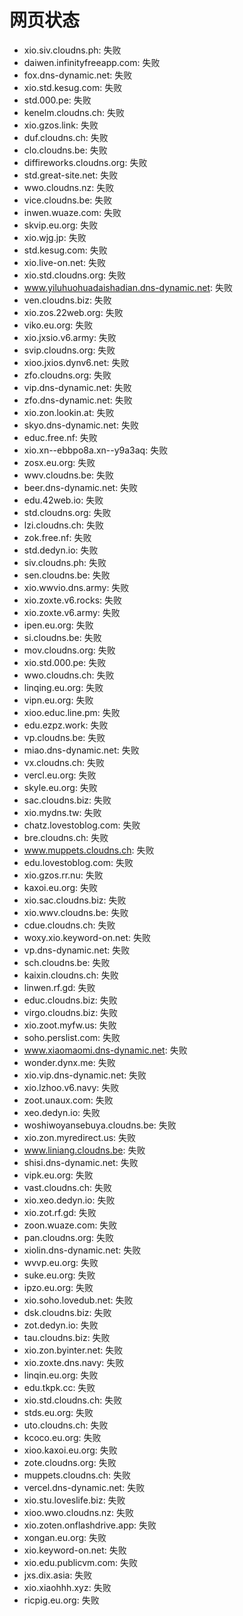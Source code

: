 # 网页状态
- xio.siv.cloudns.ph: 失败
- daiwen.infinityfreeapp.com: 失败
- fox.dns-dynamic.net: 失败
- xio.std.kesug.com: 失败
- std.000.pe: 失败
- kenelm.cloudns.ch: 失败
- xio.gzos.link: 失败
- duf.cloudns.ch: 失败
- clo.cloudns.be: 失败
- diffireworks.cloudns.org: 失败
- std.great-site.net: 失败
- wwo.cloudns.nz: 失败
- vice.cloudns.be: 失败
- inwen.wuaze.com: 失败
- skvip.eu.org: 失败
- xio.wjg.jp: 失败
- std.kesug.com: 失败
- xio.live-on.net: 失败
- xio.std.cloudns.org: 失败
- www.yiluhuohuadaishadian.dns-dynamic.net: 失败
- ven.cloudns.biz: 失败
- xio.zos.22web.org: 失败
- viko.eu.org: 失败
- xio.jxsio.v6.army: 失败
- svip.cloudns.org: 失败
- xioo.jxios.dynv6.net: 失败
- zfo.cloudns.org: 失败
- vip.dns-dynamic.net: 失败
- zfo.dns-dynamic.net: 失败
- xio.zon.lookin.at: 失败
- skyo.dns-dynamic.net: 失败
- educ.free.nf: 失败
- xio.xn--ebbpo8a.xn--y9a3aq: 失败
- zosx.eu.org: 失败
- wwv.cloudns.be: 失败
- beer.dns-dynamic.net: 失败
- edu.42web.io: 失败
- std.cloudns.org: 失败
- lzi.cloudns.ch: 失败
- zok.free.nf: 失败
- std.dedyn.io: 失败
- siv.cloudns.ph: 失败
- sen.cloudns.be: 失败
- xio.wwvio.dns.army: 失败
- xio.zoxte.v6.rocks: 失败
- xio.zoxte.v6.army: 失败
- ipen.eu.org: 失败
- si.cloudns.be: 失败
- mov.cloudns.org: 失败
- xio.std.000.pe: 失败
- wwo.cloudns.ch: 失败
- linqing.eu.org: 失败
- vipn.eu.org: 失败
- xioo.educ.line.pm: 失败
- edu.ezpz.work: 失败
- vp.cloudns.be: 失败
- miao.dns-dynamic.net: 失败
- vx.cloudns.ch: 失败
- vercl.eu.org: 失败
- skyle.eu.org: 失败
- sac.cloudns.biz: 失败
- xio.mydns.tw: 失败
- chatz.lovestoblog.com: 失败
- bre.cloudns.ch: 失败
- www.muppets.cloudns.ch: 失败
- edu.lovestoblog.com: 失败
- xio.gzos.rr.nu: 失败
- kaxoi.eu.org: 失败
- xio.sac.cloudns.biz: 失败
- xio.wwv.cloudns.be: 失败
- cdue.cloudns.ch: 失败
- woxy.xio.keyword-on.net: 失败
- vp.dns-dynamic.net: 失败
- sch.cloudns.be: 失败
- kaixin.cloudns.ch: 失败
- linwen.rf.gd: 失败
- educ.cloudns.biz: 失败
- virgo.cloudns.biz: 失败
- xio.zoot.myfw.us: 失败
- soho.perslist.com: 失败
- www.xiaomaomi.dns-dynamic.net: 失败
- wonder.dynx.me: 失败
- xio.vip.dns-dynamic.net: 失败
- xio.lzhoo.v6.navy: 失败
- zoot.unaux.com: 失败
- xeo.dedyn.io: 失败
- woshiwoyansebuya.cloudns.be: 失败
- xio.zon.myredirect.us: 失败
- www.liniang.cloudns.be: 失败
- shisi.dns-dynamic.net: 失败
- vipk.eu.org: 失败
- vast.cloudns.ch: 失败
- xio.xeo.dedyn.io: 失败
- xio.zot.rf.gd: 失败
- zoon.wuaze.com: 失败
- pan.cloudns.org: 失败
- xiolin.dns-dynamic.net: 失败
- wvvp.eu.org: 失败
- suke.eu.org: 失败
- ipzo.eu.org: 失败
- xio.soho.lovedub.net: 失败
- dsk.cloudns.biz: 失败
- zot.dedyn.io: 失败
- tau.cloudns.biz: 失败
- xio.zon.byinter.net: 失败
- xio.zoxte.dns.navy: 失败
- linqin.eu.org: 失败
- edu.tkpk.cc: 失败
- xio.std.cloudns.ch: 失败
- stds.eu.org: 失败
- uto.cloudns.ch: 失败
- kcoco.eu.org: 失败
- xioo.kaxoi.eu.org: 失败
- zote.cloudns.org: 失败
- muppets.cloudns.ch: 失败
- vercel.dns-dynamic.net: 失败
- xio.stu.loveslife.biz: 失败
- xioo.wwo.cloudns.nz: 失败
- xio.zoten.onflashdrive.app: 失败
- xongan.eu.org: 失败
- xio.keyword-on.net: 失败
- xio.edu.publicvm.com: 失败
- jxs.dix.asia: 失败
- xio.xiaohhh.xyz: 失败
- ricpig.eu.org: 失败
